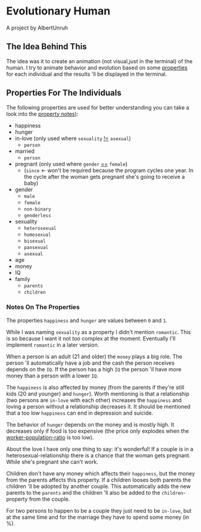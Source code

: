 # Evolutionary Human
A project by AlbertUnruh


## The Idea Behind This
The idea was it to create an animation (not visual,just in the terminal) of the human.
I try to animate behavior and evolution based on some [properties][] for each individual
and the results 'll be displayed in the terminal.


## Properties For The Individuals
The following properties are used 
for better understanding you can take a look into the [property notes][]):
- happiness
- hunger
- in-love (only used where ``sexuality`` [!=][] ``asexual``)
  - ``person``
- married
  - ``person``
- pregnant (only used where ``gender`` [==][] ``female``)
  - (``since`` <- won't be required because the program cycles one year.
    In the cycle after the woman gets pregnant she's going to receive a baby)
- gender
  - ``male``
  - ``female``
  - ``non-binary``
  - ``genderless``
- sexuality
  - ``heterosexual``
  - ``homosexual``
  - ``bisexual``
  - ``pansexual``
  - ``asexual``
- age
- money
- IQ
- family
  - ``parents``
  - ``children``


### Notes On The Properties
The properties ``happiness`` and ``hunger`` are values between ``0``
and ``1``.

While I was naming ``sexuality`` as a property I didn't mention ``romantic``.
This is so because I want it not *too* complex at the moment. Eventually I'll
implement ``romantic`` in a later version.

When a person is an adult (21 and older) the ``money`` plays a big role. The person 'll
automatically have a job and the cash the person receives depends on the ``IQ``.
If the person has a high ``IQ`` the person 'll have more money than a person with a
lower ``IQ``.

The ``happiness`` is also affected by money (from the parents if they're still kids
(20 and younger) and ``hunger``).
Worth mentioning is that a relationship (two persons are ``in-love`` with each other)
increases the ``happiness`` and loving a person without a relationship decreases it.
It should be mentioned that a too low ``happiness`` can end in depression and suicide.

The behavior of ``hunger`` depends on the money and is mostly high.
It decreases only if food is too expensive (the price only explodes when
the [worker-population-ratio][] is too low).

About the love I have only one thing to say: it's wonderful!
If a couple is in a heterosexual-relationship there is a chance that the woman
gets pregnant. While she's pregnant she can't work.

Children don't have any money which affects their ``happiness``, but the money from
the parents affects this property.
If a children looses both parents the children 'll be adopted by another couple. This
automatically adds the new parents to the ``parents`` and the children 'll also be
added to the ``children``-property from the couple.

For two persons to happen to be a couple they just need to be ``in-love``, but at the
same time and for the marriage they have to spend some money (in %).



[properties]: #properties-for-the-individuals
[property notes]: #notes-on-the-properties
[==]: # "A is equal to B"
[!=]: # "A is not qual to B"
[worker-population-ratio]: # "WORKER / POPULATION = RATIO"
